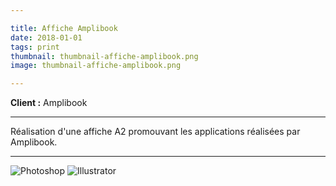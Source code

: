 ```yaml
---

title: Affiche Amplibook
date: 2018-01-01
tags: print
thumbnail: thumbnail-affiche-amplibook.png
image: thumbnail-affiche-amplibook.png

---
```


**Client :** Amplibook

___

Réalisation d'une affiche A2 promouvant les applications réalisées par Amplibook.

---

![Photoshop](/images/icons/photoshop.svg)
![Illustrator](/images/icons/illustrator.svg)
